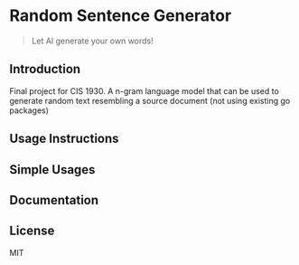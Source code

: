 # Random Sentence Generator



> Let AI generate your own words!

## Introduction

Final project for CIS 1930. A n-gram language model that can be used to generate random text resembling a source document (not using existing go packages)

## Usage Instructions

## Simple Usages

## Documentation

## License

MIT